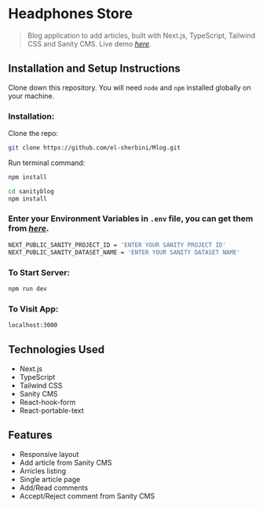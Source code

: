 # Headphones Store

> Blog application to add articles, built with Next.js, TypeScript, Tailwind CSS and Sanity CMS.
>  Live demo [_here_](https://bre.is/KHWQAqQ9).

## Installation and Setup Instructions

Clone down this repository. You will need `node` and `npm` installed globally on your machine.

### Installation:

Clone the repo:

```sh
git clone https://github.com/el-sherbini/Mlog.git
```

Run terminal command:

```sh
npm install
```

```sh
cd sanityblog
npm install
```

### Enter your Environment Variables in `.env` file, you can get them from [_here_](https://www.sanity.io/).

```sh
NEXT_PUBLIC_SANITY_PROJECT_ID = 'ENTER YOUR SANITY PROJECT ID'
NEXT_PUBLIC_SANITY_DATASET_NAME = 'ENTER YOUR SANITY DATASET NAME'
```

### To Start Server:

```sh
npm run dev
```

### To Visit App:

```sh
localhost:3000
```

## Technologies Used

- Next.js
- TypeScript
- Tailwind CSS
- Sanity CMS
- React-hook-form
- React-portable-text

## Features

- Responsive layout
- Add article from Sanity CMS
- Arricles listing
- Single article page
- Add/Read comments
- Accept/Reject comment from Sanity CMS
